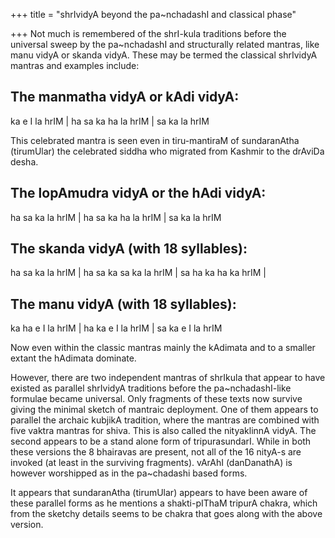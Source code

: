 +++
title = "shrIvidyA beyond the pa~nchadashI and classical phase"

+++
Not much is remembered of the shrI-kula traditions before the universal
sweep by the pa\~nchadashI and structurally related mantras, like manu
vidyA or skanda vidyA. These may be termed the classical shrIvidyA
mantras and examples include:  

## The manmatha vidyA or kAdi vidyA:  

ka e I la hrIM | ha sa ka ha la hrIM | sa ka la hrIM  

This celebrated mantra is seen even in tiru-mantiraM of sundaranAtha
(tirumUlar) the celebrated siddha who migrated from Kashmir to the
drAviDa desha.  

## The lopAmudra vidyA or the hAdi vidyA:  

ha sa ka la hrIM | ha sa ka ha la hrIM | sa ka la hrIM  

## The skanda vidyA (with 18 syllables):  
ha sa ka la hrIM | ha sa ka sa ka la hrIM | sa ha ka ha ka hrIM |  

## The manu vidyA (with 18 syllables):  
ka ha e I la hrIM | ha ka e I la hrIM | sa ka e I la hrIM  

Now even within the classic mantras mainly the kAdimata and to a smaller
extant the hAdimata dominate.

However, there are two independent mantras of shrIkula that appear to
have existed as parallel shrIvidyA traditions before the
pa\~nchadashI-like formulae became universal. Only fragments of these
texts now survive giving the minimal sketch of mantraic deployment. One
of them appears to parallel the archaic kubjikA tradition, where the
mantras are combined with five vaktra mantras for shiva. This is also
called the nityaklinnA vidyA. The second appears to be a stand alone
form of tripurasundarI. While in both these versions the 8 bhairavas are
present, not all of the 16 nityA-s are invoked (at least in the
surviving fragments). vArAhI (danDanathA) is however worshipped as in
the pa\~chadashi based forms.

It appears that sundaranAtha (tirumUlar) appears to have been aware of
these parallel forms as he mentions a shakti-pIThaM tripurA chakra,
which from the sketchy details seems to be chakra that goes along with
the above version.
